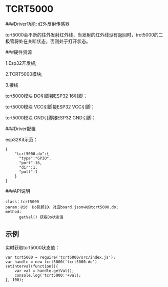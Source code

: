 # TCRT5000

###Driver功能: 红外反射传感器

tcrt5000会不断的往外发射红外线，当发射的红外线没有返回时，trct5000的二极管将处在关断状态，否则处于打开状态。


###硬件资源

1.Esp32开发板;

2.TCRT5000模块;

3.接线

tcrt5000模块 DO引脚接ESP32 16引脚；

tcrt5000模块 VCC引脚接ESP32 VCC引脚；

tcrt5000模块 GND引脚接ESP32 GND引脚；



###Driver配置

esp32Kit示范：

```
{
    "tcrt5000.do":{
      "type":"GPIO",
      "port":16,
      "dir":1,
      "pull":1
    }
}

```

###API说明

```
class：tcrt5000
param：@id  Do引脚ID，对应board.json中的tcrt5000.do;
method:
      getVal() 获取Do状态值

```

## 示例
实时获取tcrt5000状态值：

```
var tcrt5000 = require('tcrt5000/src/index.js');
var handle = new tcrt5000('tcrt5000.do')
setInterval(function(){
    var val = handle.getVal();
    console.log('tcrt5000:'+val);
}, 100);
```







